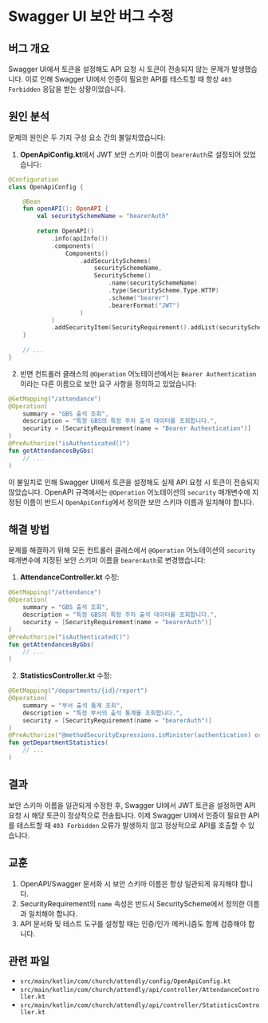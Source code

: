 # Swagger UI 보안 버그 수정

## 버그 개요

Swagger UI에서 토큰을 설정해도 API 요청 시 토큰이 전송되지 않는 문제가 발생했습니다. 이로 인해 Swagger UI에서 인증이 필요한 API를 테스트할 때 항상 `403 Forbidden` 응답을 받는 상황이었습니다.

## 원인 분석

문제의 원인은 두 가지 구성 요소 간의 불일치였습니다:

1. **OpenApiConfig.kt**에서 JWT 보안 스키마 이름이 `bearerAuth`로 설정되어 있었습니다:

```kotlin
@Configuration
class OpenApiConfig {

    @Bean
    fun openAPI(): OpenAPI {
        val securitySchemeName = "bearerAuth"
        
        return OpenAPI()
            .info(apiInfo())
            .components(
                Components()
                    .addSecuritySchemes(
                        securitySchemeName,
                        SecurityScheme()
                            .name(securitySchemeName)
                            .type(SecurityScheme.Type.HTTP)
                            .scheme("bearer")
                            .bearerFormat("JWT")
                    )
            )
            .addSecurityItem(SecurityRequirement().addList(securitySchemeName))
    }
    
    // ...
}
```

2. 반면 컨트롤러 클래스의 `@Operation` 어노테이션에서는 `Bearer Authentication`이라는 다른 이름으로 보안 요구 사항을 정의하고 있었습니다:

```kotlin
@GetMapping("/attendance")
@Operation(
    summary = "GBS 출석 조회",
    description = "특정 GBS의 특정 주차 출석 데이터를 조회합니다.",
    security = [SecurityRequirement(name = "Bearer Authentication")]
)
@PreAuthorize("isAuthenticated()")
fun getAttendancesByGbs(
    // ...
)
```

이 불일치로 인해 Swagger UI에서 토큰을 설정해도 실제 API 요청 시 토큰이 전송되지 않았습니다. OpenAPI 규격에서는 `@Operation` 어노테이션의 `security` 매개변수에 지정된 이름이 반드시 `OpenApiConfig`에서 정의한 보안 스키마 이름과 일치해야 합니다.

## 해결 방법

문제를 해결하기 위해 모든 컨트롤러 클래스에서 `@Operation` 어노테이션의 `security` 매개변수에 지정된 보안 스키마 이름을 `bearerAuth`로 변경했습니다:

1. **AttendanceController.kt** 수정:

```kotlin
@GetMapping("/attendance")
@Operation(
    summary = "GBS 출석 조회",
    description = "특정 GBS의 특정 주차 출석 데이터를 조회합니다.",
    security = [SecurityRequirement(name = "bearerAuth")]
)
@PreAuthorize("isAuthenticated()")
fun getAttendancesByGbs(
    // ...
)
```

2. **StatisticsController.kt** 수정:

```kotlin
@GetMapping("/departments/{id}/report")
@Operation(
    summary = "부서 출석 통계 조회",
    description = "특정 부서의 출석 통계를 조회합니다.",
    security = [SecurityRequirement(name = "bearerAuth")]
)
@PreAuthorize("@methodSecurityExpressions.isMinister(authentication) or hasRole('ADMIN')")
fun getDepartmentStatistics(
    // ...
)
```

## 결과

보안 스키마 이름을 일관되게 수정한 후, Swagger UI에서 JWT 토큰을 설정하면 API 요청 시 해당 토큰이 정상적으로 전송됩니다. 이제 Swagger UI에서 인증이 필요한 API를 테스트할 때 `403 Forbidden` 오류가 발생하지 않고 정상적으로 API를 호출할 수 있습니다.

## 교훈

1. OpenAPI/Swagger 문서화 시 보안 스키마 이름은 항상 일관되게 유지해야 합니다.
2. SecurityRequirement의 `name` 속성은 반드시 SecurityScheme에서 정의한 이름과 일치해야 합니다.
3. API 문서화 및 테스트 도구를 설정할 때는 인증/인가 메커니즘도 함께 검증해야 합니다.

## 관련 파일

- `src/main/kotlin/com/church/attendly/config/OpenApiConfig.kt`
- `src/main/kotlin/com/church/attendly/api/controller/AttendanceController.kt`
- `src/main/kotlin/com/church/attendly/api/controller/StatisticsController.kt` 